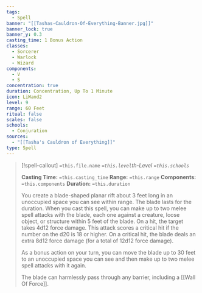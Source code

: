 ```yaml
---
tags:
  - Spell
banner: "[[Tashas-Cauldron-Of-Everything-Banner.jpg]]"
banner_lock: true
banner_y: 0.3
casting_time: 1 Bonus Action
classes:
  - Sorcerer
  - Warlock
  - Wizard
components:
  - V
  - S
concentration: true
duration: Concentration, Up To 1 Minute
icon: LiWand2
level: 9
range: 60 Feet
ritual: false
scales: false
schools:
  - Conjuration
sources:
  - "[[Tasha's Cauldron of Everything]]"
type: Spell
---
```

>[!spell-callout] `=this.file.name`
>*`=this.level`th-Level `=this.schools`*
>
>**Casting Time:** `=this.casting_time`
>**Range:** `=this.range`
>**Components:** `=this.components`
>**Duration:** `=this.duration`
>
>You create a blade-shaped planar rift about 3 feet long in an unoccupied space you can see within range. The blade lasts for the duration. When you cast this spell, you can make up to two melee spell attacks with the blade, each one against a creature, loose object, or structure within 5 feet of the blade. On a hit, the target takes 4d12 force damage. This attack scores a critical hit if the number on the d20 is 18 or higher. On a critical hit, the blade deals an extra 8d12 force damage (for a total of 12d12 force damage).
>
>As a bonus action on your turn, you can move the blade up to 30 feet to an unoccupied space you can see and then make up to two melee spell attacks with it again.
>
>The blade can harmlessly pass through any barrier, including a [[Wall Of Force]].
>
>
